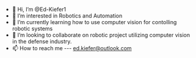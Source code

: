 - 👋 Hi, I’m @Ed-Kiefer1
- 👀 I’m interested in Robotics and Automation
- 🌱 I’m currently learning how to use computer vision for contolling robotic systems
- 💞️ I’m looking to collaborate on robotic project utilizing computer vision in the defense industry. 
- 📫 How to reach me --- ed.kiefer@outlook.com



